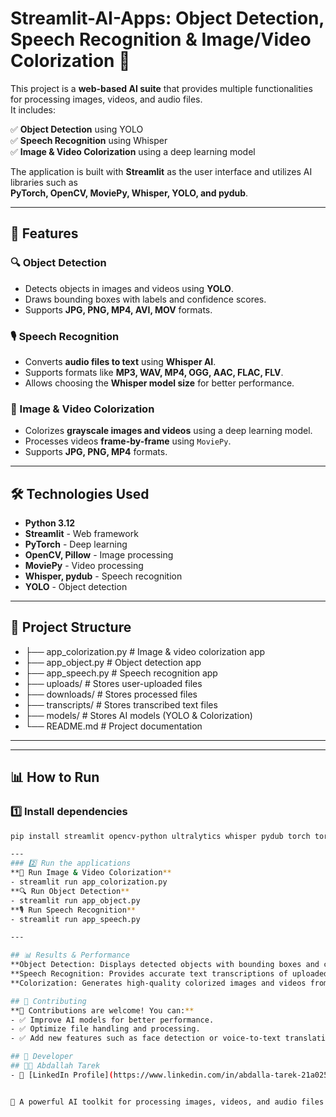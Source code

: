 # **Streamlit-AI-Apps: Object Detection, Speech Recognition & Image/Video Colorization** 🎯  

This project is a **web-based AI suite** that provides multiple functionalities for processing images, videos, and audio files.  
It includes:  

✅ **Object Detection** using YOLO  
✅ **Speech Recognition** using Whisper  
✅ **Image & Video Colorization** using a deep learning model  

The application is built with **Streamlit** as the user interface and utilizes AI libraries such as  
**PyTorch, OpenCV, MoviePy, Whisper, YOLO, and pydub**.  

---

## **🚀 Features**  

### 🔍 Object Detection  
- Detects objects in images and videos using **YOLO**.  
- Draws bounding boxes with labels and confidence scores.  
- Supports **JPG, PNG, MP4, AVI, MOV** formats.  

### 🎙 Speech Recognition  
- Converts **audio files to text** using **Whisper AI**.  
- Supports formats like **MP3, WAV, MP4, OGG, AAC, FLAC, FLV**.  
- Allows choosing the **Whisper model size** for better performance.  

### 🎨 Image & Video Colorization  
- Colorizes **grayscale images and videos** using a deep learning model.  
- Processes videos **frame-by-frame** using `MoviePy`.  
- Supports **JPG, PNG, MP4** formats.  

---

## **🛠️ Technologies Used**  
- **Python 3.12**  
- **Streamlit** - Web framework  
- **PyTorch** - Deep learning  
- **OpenCV, Pillow** - Image processing  
- **MoviePy** - Video processing  
- **Whisper, pydub** - Speech recognition  
- **YOLO** - Object detection  

---

## **📂 Project Structure**  
- ├── app_colorization.py # Image & video colorization app
- ├── app_object.py # Object detection app
- ├── app_speech.py # Speech recognition app
- ├── uploads/ # Stores user-uploaded files
- ├── downloads/ # Stores processed files
- ├── transcripts/ # Stores transcribed text files
- ├── models/ # Stores AI models (YOLO & Colorization)
- └── README.md # Project documentation
---

---

## **📊 How to Run**  

### 1️⃣ Install dependencies  
```bash
pip install streamlit opencv-python ultralytics whisper pydub torch torchvision numpy moviepy pillow

---
### 2️⃣ Run the applications
**🎨 Run Image & Video Colorization**
- streamlit run app_colorization.py
**🔍 Run Object Detection**
- streamlit run app_object.py
**🎙 Run Speech Recognition**
- streamlit run app_speech.py

---

## 📊 Results & Performance
**Object Detection: Displays detected objects with bounding boxes and confidence scores.**
**Speech Recognition: Provides accurate text transcriptions of uploaded audio files.**
**Colorization: Generates high-quality colorized images and videos from grayscale inputs.**

## 🤝 Contributing
**🚀 Contributions are welcome! You can:**
- ✅ Improve AI models for better performance.
- ✅ Optimize file handling and processing.
- ✅ Add new features such as face detection or voice-to-text translation improvements.

## 👤 Developer
## 👨‍💻 Abdallah Tarek
- 🔗 [LinkedIn Profile](https://www.linkedin.com/in/abdalla-tarek-21a025263/)


🚀 A powerful AI toolkit for processing images, videos, and audio files!
